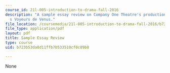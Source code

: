 ```yaml
---
course_id: 21l-005-introduction-to-drama-fall-2016
description: "A sample essay review on Company One Theatre's production of Lydia Diamond\u2019\
  s Voyeurs de Venus."
file_location: /coursemedia/21l-005-introduction-to-drama-fall-2016/b723b53da8d11ffb7b533510cf0c89b8_MIT21L_005F16_Voyeurs.pdf
file_type: application/pdf
layout: pdf
title: Sample Essay Review
type: course
uid: b723b53da8d11ffb7b533510cf0c89b8

---
```

None